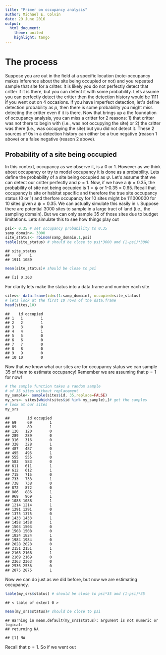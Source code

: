 ```yaml
---
title: "Primer on occupancy analysis"
author: Michael E. Colvin
date: 29 June 2016
output:
  html_document:
    theme: united
    highlight: tango
---
```


# The process

Suppose you are out in the field at a specific location (note-occupancy makes inference
about the site being occupied or not) and you repeated sample that site for a critter.
It is likely you do not perfectly detect that critter if it is there, but you can 
detect it with some probability.  Lets assume you can perfectly detect the critter then the
detection history would be 1111 if you went out on 4 occasions.  If you have imperfect detection,
let's define detection probability as $p$, then there is some probability you might miss 
detecting the critter even if it is there.  Now that brings up a the foundation of occupancy
analysis, you can miss a critter for 2 reasons:  1) that critter was not there to begin
with (i.e., was not occupying the site) or 2) the critter was there (i.e., was occupying the site) 
but you did not detect it.  These 2 sources of 0s in a detection history can either be a true 
negative (reason 1 above) or a false negative (reason 2 above).  

## Probability of a site being occupied

In this context, occupancy as we observe it, is a 0 or 1. However as we think about occupancy or 
try to model occupancy it is done as a probability.  Lets define the probability of a site being 
occupied as $\psi$.  Let's assume that we can detect our critter perfectly and $p = 1$.
Now, if we have a $\psi = 0.35$, the probability of site not being occupied is $1=\psi$ or 1-0.35 = 0.65.
Recall that occupancy is site or habitat specific and therefore the true site occupancy status (0 or 1)
and therfore occupancy for 10 sites might be 111000000 for 10 sites given a $\psi = 0.35$.  We can actually 
simulate this easily in r. Suppose there are potential 3000 sites to sample in a large tract of land (i.e.,
the sampling domain).  But we can only sample 35 of those sites due to budget limitations.  Lets simulate
this to see how things play out  


```r
psi<- 0.35 # set occupancy probability to 0.35
samp_domain<- 3000
site_status<- rbinom(samp_domain,1,psi)
table(site_status) # should be close to psi*3000 and (1-psi)*3000
```

```
## site_status
##    0    1 
## 1911 1089
```

```r
mean(site_status)# should be close to psi
```

```
## [1] 0.363
```
For clarity lets make the status into a data.frame and number each site.


```r
sites<- data.frame(id=c(1:samp_domain), occupied=site_status)
# lets look at the first 10 rows of the data.frame
head(sites,10)
```

```
##    id occupied
## 1   1        1
## 2   2        1
## 3   3        0
## 4   4        1
## 5   5        0
## 6   6        0
## 7   7        0
## 8   8        0
## 9   9        0
## 10 10        0
```

Now that we know what our sites are for occupancy status we can sample 35 of them
to estimate occupancy!  Remember we are assuming that $p=1$ for now!   


```r
# the sample function takes a random sample 
# of 35 sites without replacement
my_sample<- sample(sites$id, 35,replace=FALSE)
my_srs<- sites[which(sites$id %in% my_sample),]# get the samples 
# look at our sites
my_srs
```

```
##        id occupied
## 69     69        1
## 89     89        1
## 120   120        0
## 289   289        0
## 316   316        0
## 328   328        1
## 487   487        0
## 495   495        1
## 555   555        0
## 583   583        0
## 611   611        1
## 612   612        1
## 715   715        0
## 733   733        1
## 738   738        0
## 872   872        0
## 886   886        1
## 969   969        1
## 1088 1088        1
## 1214 1214        1
## 1291 1291        0
## 1375 1375        0
## 1433 1433        1
## 1458 1458        1
## 1503 1503        0
## 1508 1508        0
## 1824 1824        1
## 1984 1984        0
## 2028 2028        0
## 2151 2151        1
## 2168 2168        1
## 2169 2169        0
## 2363 2363        0
## 2536 2536        0
## 2875 2875        1
```
Now we can do just as we did before, but now we are estimating occupancy.


```r
table(my_srs$status) # should be close to psi*35 and (1-psi)*35
```

```
## < table of extent 0 >
```

```r
mean(my_srs$status)# should be close to psi
```

```
## Warning in mean.default(my_srs$status): argument is not numeric or logical:
## returning NA
```

```
## [1] NA
```
Recall that $p = 1$.  So if we went out 
